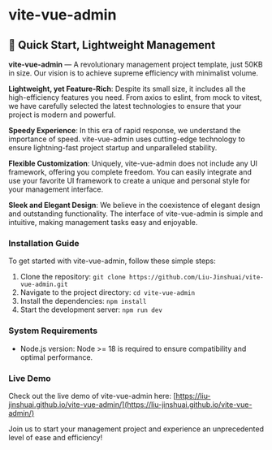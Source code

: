 # vite-vue-admin

## 🚀 Quick Start, Lightweight Management

**vite-vue-admin** — A revolutionary management project template, just 50KB in size. Our vision is to achieve supreme efficiency with minimalist volume.

**Lightweight, yet Feature-Rich**: Despite its small size, it includes all the high-efficiency features you need. From axios to eslint, from mock to vitest, we have carefully selected the latest technologies to ensure that your project is modern and powerful.

**Speedy Experience**: In this era of rapid response, we understand the importance of speed. vite-vue-admin uses cutting-edge technology to ensure lightning-fast project startup and unparalleled stability.

**Flexible Customization**: Uniquely, vite-vue-admin does not include any UI framework, offering you complete freedom. You can easily integrate and use your favorite UI framework to create a unique and personal style for your management interface.

**Sleek and Elegant Design**: We believe in the coexistence of elegant design and outstanding functionality. The interface of vite-vue-admin is simple and intuitive, making management tasks easy and enjoyable.

### Installation Guide

To get started with vite-vue-admin, follow these simple steps:

1. Clone the repository: `git clone https://github.com/Liu-Jinshuai/vite-vue-admin.git`
2. Navigate to the project directory: `cd vite-vue-admin`
3. Install the dependencies: `npm install`
4. Start the development server: `npm run dev`

### System Requirements

- Node.js version: Node >= 18 is required to ensure compatibility and optimal performance.

### Live Demo

Check out the live demo of vite-vue-admin here: [https://liu-jinshuai.github.io/vite-vue-admin/](https://liu-jinshuai.github.io/vite-vue-admin/)

Join us to start your management project and experience an unprecedented level of ease and efficiency!